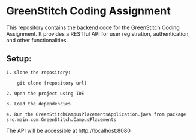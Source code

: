 
# GreenStitch Coding Assignment

This repository contains the backend code for the GreenStitch Coding Assignment. It provides a RESTful API for user registration, authentication, and other functionalities.

    
## Setup:

    1. Clone the repository:

        git clone {repository url}

    2. Open the project using IDE

    3. Load the dependencies

    4. Run the GreenStitchCampusPlacementsApplication.java from package src.main.com.GreenStitch.CampusPlacements

The API will be accessible at http://localhost:8080

